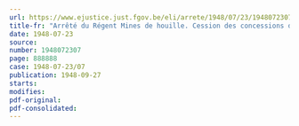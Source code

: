 ```yaml
---
url: https://www.ejustice.just.fgov.be/eli/arrete/1948/07/23/1948072307/justel
title-fr: "Arrêté du Régent Mines de houille. Cession des concessions dont sont propriétaires la Société anonyme des Charbonnages de Sacré Madame et la société anonyme des Charbonnages du Poirier, à la Société anonyme des Charbonnages réunis, et acquisition par cette dernière de ces concessions"
date: 1948-07-23
source:
number: 1948072307
page: 888888
case: 1948-07-23/07
publication: 1948-09-27
starts:
modifies:
pdf-original:
pdf-consolidated:
---
```


